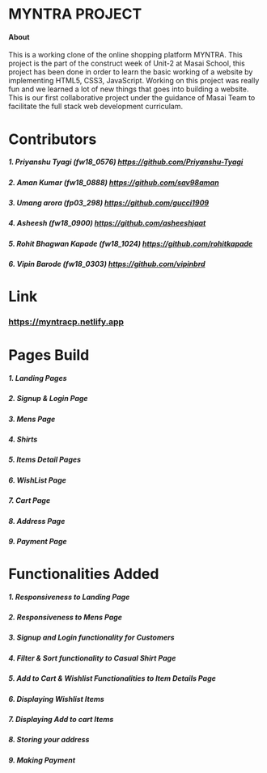 # MYNTRA PROJECT

#### About

 This is a working clone of the online shopping platform MYNTRA. This project is the part of the construct week of Unit-2 at Masai School, this project has been done in order to learn the basic working of a website by implementing HTML5, CSS3, JavaScript. Working on this project was really fun and we learned a lot of new things that goes into building a website. This is our first collaborative project under the guidance of Masai Team to facilitate the full stack web development curriculam.

# Contributors
##### 1. Priyanshu Tyagi (fw18_0576)  https://github.com/Priyanshu-Tyagi
##### 2. Aman Kumar (fw18_0888)  https://github.com/sav98aman
##### 3. Umang arora (fp03_298) https://github.com/gucci1909
##### 4. Asheesh (fw18_0900) https://github.com/asheeshjaat
##### 5. Rohit Bhagwan Kapade (fw18_1024) https://github.com/rohitkapade
##### 6. Vipin Barode (fw18_0303) https://github.com/vipinbrd

# Link
### https://myntracp.netlify.app

# Pages Build
##### 1. Landing Pages
##### 2. Signup & Login Page
##### 3. Mens Page
##### 4. Shirts
##### 5. Items Detail Pages
##### 6. WishList Page
##### 7. Cart Page
##### 8. Address Page
##### 9. Payment Page

# Functionalities Added
##### 1. Responsiveness to Landing Page
##### 2. Responsiveness to Mens Page
##### 3. Signup and Login functionality for Customers
##### 4. Filter & Sort functionality to Casual Shirt Page
##### 5. Add to Cart & Wishlist Functionalities to Item Details Page
##### 6. Displaying Wishlist Items
##### 7. Displaying Add to cart Items
##### 8. Storing your address
##### 9. Making Payment
